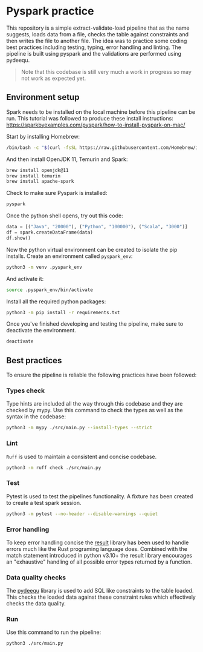 # Pyspark practice
This repository is a simple extract-validate-load pipeline that as the name suggests, loads data from a file, checks the table against constraints and then writes the file to another file. The idea was to practice some coding best practices including testing, typing, error handling and linting. The pipeline is built using pyspark and the validations are performed using pydeequ.

> Note that this codebase is still very much a work in progress so may not work as expected yet.

## Environment setup
Spark needs to be installed on the local machine before this pipeline can be run. This tutorial was followed to produce these install instructions: https://sparkbyexamples.com/pyspark/how-to-install-pyspark-on-mac/

Start by installing Homebrew:
```bash
/bin/bash -c "$(curl -fsSL https://raw.githubusercontent.com/Homebrew/install/HEAD/install.sh)"
```

And then install OpenJDK 11, Temurin and Spark:
```bash
brew install openjdk@11
brew install temurin
brew install apache-spark
```

Check to make sure Pyspark is installed:
```bash
pyspark
```

Once the python shell opens, try out this code:
```python
data = [("Java", "20000"), ("Python", "100000"), ("Scala", "3000")]
df = spark.createDataFrame(data)
df.show()
```

Now the python virtual environment can be created to isolate the pip installs. Create an environment called `pyspark_env`:
```bash
python3 -m venv .pyspark_env
```

And activate it:
```bash
source .pyspark_env/bin/activate
```

Install all the required python packages:
```bash
python3 -m pip install -r requirements.txt
```

Once you've finished developing and testing the pipeline, make sure to deactivate the environment.
```bash
deactivate
```

## Best practices
To ensure the pipeline is reliable the following practices have been followed:

### Types check
Type hints are included all the way through this codebase and they are checked by mypy. Use this command to check the types as well as the syntax in the codebase:
```bash
python3 -m mypy ./src/main.py --install-types --strict
```

### Lint
`Ruff` is used to maintain a consistent and concise codebase.
```bash
python3 -m ruff check ./src/main.py
```

### Test
Pytest is used to test the pipelines functionality. A fixture has been created to create a test spark session.
```bash
python3 -m pytest --no-header --disable-warnings --quiet
```

### Error handling
To keep error handling concise the [result](https://pypi.org/project/result/) library has been used to handle errors much like the Rust programing language does. Combined with the match statement introduced in python v3.10+ the result library encourages an "exhaustive" handling of all possible error types returned by a function.

### Data quality checks
The [pydeequ](https://pydeequ.readthedocs.io/en/latest/) library is used to add SQL like constraints to the table loaded. This checks the loaded data against these constraint rules which effectively checks the data quality. 

### Run
Use this command to run the pipeline:
```bash
python3 ./src/main.py
```